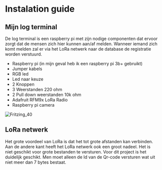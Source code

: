 # Instalation guide
## Mijn log terminal
De log terminal is een raspberry pi met zijn nodige componenten dat ervoor zorgt dat de mensen zich hier kunnen aan/af melden. Wanneer iemand zich komt melden zal er via het LoRa netwerk naar de database de registratie worden verstuurd.
  - Raspberry pi (in mijn geval heb ik een raspberry pi 3b+ gebruikt)
  - Jumper kabels
  - RGB led
  - Led naar keuze
  - 2 Knoppen
  - 3 Weerstanden 220 ohm
  - 2 Pull down weerstanden 10k ohm
  - Adafruit RFM9x LoRa Radio
  - Raspberry pi camera

![Fritzing_40](https://user-images.githubusercontent.com/38457884/75234731-626c7f80-57bb-11ea-82a4-980ed84fb3ce.png)

## LoRa netwerk
Het grote voordeel van LoRa is dat het tot grote afstanden kan verbinden. Aan de andere kant heeft het LoRa netwerk ook een groot nadeel. Het is niet geschikt voor grote bestanden te versturen. Voor dit project is het duidelijk geschikt. Men moet alleen de Id van de Qr-code versturen wat uit niet meer dan 7 bytes bestaat. 

